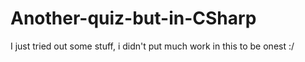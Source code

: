 # Another-quiz-but-in-CSharp
I just tried out some stuff, i didn't put much work in this to be onest :/
